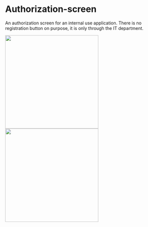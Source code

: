 # Authorization-screen

An authorization screen for an internal use application. 
There is no registration button on purpose, it is only through the IT department.

<img width="300" src="https://user-images.githubusercontent.com/121757460/215121410-bf8d9187-eb49-44dc-ad6a-3ffcdd299054.png"> <img width="300" src="https://user-images.githubusercontent.com/121757460/215121435-d23c8474-bc3e-495d-bbba-a8dee2c8f40e.png">
